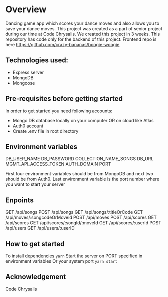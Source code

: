 # Overview 
Dancing game app which scores your dance moves and also allows you to save your dance moves. This project was created as a part of senior project during our time at Code Chrysalis. We created this project in 3 weeks. This repository has code only for the backend of this project. Frontend repo is here https://github.com/crazy-bananas/boogie-woogie

## Technologies used:

- Express server
- MongoDB
- Mongoose

## Pre-requisites before getting started
In order to get started you need following accounts:

- Mongo DB database locally on your computer OR on cloud like Atlas
- Auth0 account
- Create .env file in root directory

## Environment variables
DB_USER_NAME
DB_PASSWORD
COLLECTION_NAME_SONGS
DB_URL
MGMT_API_ACCESS_TOKEN
AUTH_DOMAIN
PORT

First four environment variables should be from MongoDB and next two should be from Auth0. Last environment variable is the port number where you want to start your server

## Enpoints
GET /api/songs
POST /api/songs
GET /api/songs/:titleOrCode
GET /api/moves/:songcodeOrMoveid
POST /api/moves
POST /api/scores
GET /api/scores
GET /api/scores/:songId/:moveId
GET /api/scores/:userId
POST /api/users
GET /api/users/:userID

## How to get started

To install dependencies
`yarn`
Start the server on PORT specified in environment variables Or your system port
`yarn start`

## Acknowledgement
Code Chrysalis
